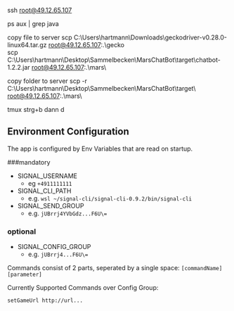 ssh root@49.12.65.107

ps aux | grep java

copy file to server
scp C:\Users\hartmann\Downloads\geckodriver-v0.28.0-linux64.tar.gz root@49.12.65.107:.\gecko\
scp C:\Users\hartmann\Desktop\Sammelbecken\MarsChatBot\target\chatbot-1.2.2.jar root@49.12.65.107:.\mars\

copy folder to server
scp -r C:\Users\hartmann\Desktop\Sammelbecken\MarsChatBot\target\ root@49.12.65.107:.\mars\



tmux
strg+b dann d

## Environment Configuration
The app is configured by Env Variables that are read on startup. 

###mandatory
- SIGNAL_USERNAME
  - eg ```+4911111111```
- SIGNAL_CLI_PATH
  - e.g. ```wsl ~/signal-cli/signal-cli-0.9.2/bin/signal-cli```
- SIGNAL_SEND_GROUP
  - e.g. ```jUBrrj4YVbGdz...F6U\=```
  
### optional 
- SIGNAL_CONFIG_GROUP
  - e.g. ```jUBrrj4...F6U\=```

Commands consist of 2 parts, seperated by a single space:
```[commandName] [parameter]```

Currently Supported Commands over Config Group:

```setGameUrl http://url...```